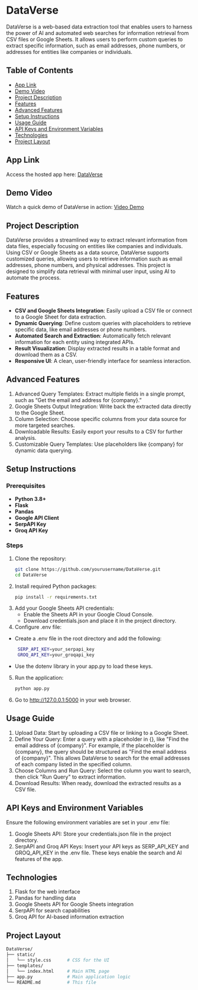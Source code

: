 # DataVerse

DataVerse is a web-based data extraction tool that enables users to harness the power of AI and automated web searches for information retrieval from CSV files or Google Sheets. It allows users to perform custom queries to extract specific information, such as email addresses, phone numbers, or addresses for entities like companies or individuals. 

## Table of Contents

- [App Link](#app-link)
- [Demo Video](#demo-video)
- [Project Description](#project-description)
- [Features](#features)
- [Advanced Features](#advanced-features)
- [Setup Instructions](#setup-instructions)
- [Usage Guide](#usage-guide)
- [API Keys and Environment Variables](#api-keys-and-environment-variables)
- [Technologies](#technologies)
- [Project Layout](#project-layout)

## App Link

Access the hosted app here: [DataVerse](https://dataverse-4.onrender.com)

## Demo Video

Watch a quick demo of DataVerse in action: [Video Demo](https://youtu.be/PWpB-KmLVZk)

## Project Description

DataVerse provides a streamlined way to extract relevant information from data files, especially focusing on entities like companies and individuals. Using CSV or Google Sheets as a data source, DataVerse supports customized queries, allowing users to retrieve information such as email addresses, phone numbers, and physical addresses. This project is designed to simplify data retrieval with minimal user input, using AI to automate the process.

## Features

- **CSV and Google Sheets Integration**: Easily upload a CSV file or connect to a Google Sheet for data extraction.
- **Dynamic Querying**: Define custom queries with placeholders to retrieve specific data, like email addresses or phone numbers.
- **Automated Search and Extraction**: Automatically fetch relevant information for each entity using integrated APIs.
- **Result Visualization**: Display extracted results in a table format and download them as a CSV.
- **Responsive UI**: A clean, user-friendly interface for seamless interaction.

## Advanced Features
1. Advanced Query Templates: Extract multiple fields in a single prompt, such as “Get the email and address for {company}.”
2. Google Sheets Output Integration: Write back the extracted data directly to the Google Sheet.
3. Column Selection: Choose specific columns from your data source for more targeted searches.
4. Downloadable Results: Easily export your results to a CSV for further analysis.
5. Customizable Query Templates: Use placeholders like {company} for dynamic data querying.

## Setup Instructions

### Prerequisites

- **Python 3.8+**
- **Flask**
- **Pandas**
- **Google API Client**
- **SerpAPI Key**
- **Groq API Key**

### Steps

1. Clone the repository:
   ```bash
   git clone https://github.com/yourusername/DataVerse.git
   cd DataVerse
2. Install required Python packages:
      ```bash
   pip install -r requirements.txt
3. Add your Google Sheets API credentials:
     - Enable the Sheets API in your Google Cloud Console.
     - Download credentials.json and place it in the project directory.
4. Configure .env file:
  - Create a .env file in the root directory and add the following:
     ```bash
      SERP_API_KEY=your_serpapi_key
      GROQ_API_KEY=your_groqapi_key
  - Use the dotenv library in your app.py to load these keys.
5. Run the application:
     ```bash
   python app.py
6. Go to http://127.0.0.1:5000 in your web browser.     
          
## Usage Guide
1. Upload Data: Start by uploading a CSV file or linking to a Google Sheet.
2. Define Your Query: Enter a query with a placeholder in {}, like "Find the email address of {company}". For example, if the placeholder is {company}, the query should be structured as "Find the email address of {company}". This allows DataVerse to search for the email addresses of each company listed in the specified column.
3. Choose Columns and Run Query: Select the column you want to search, then click "Run Query" to extract information.
4. Download Results: When ready, download the extracted results as a CSV file.

## API Keys and Environment Variables
Ensure the following environment variables are set in your .env file:
1. Google Sheets API: Store your credentials.json file in the project directory.
2. SerpAPI and Groq API Keys: Insert your API keys as SERP_API_KEY and GROQ_API_KEY in the .env file.
These keys enable the search and AI features of the app.

## Technologies
1. Flask for the web interface
2. Pandas for handling data
3. Google Sheets API for Google Sheets integration
4. SerpAPI for search capabilities
5. Groq API for AI-based information extraction

## Project Layout   
   ```bash
DataVerse/
├── static/
│   └── style.css      # CSS for the UI
├── templates/
│   └── index.html     # Main HTML page
├── app.py             # Main application logic
└── README.md          # This file
